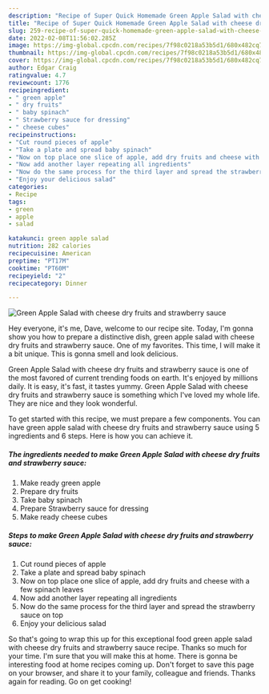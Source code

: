 ```yaml
---
description: "Recipe of Super Quick Homemade Green Apple Salad with cheese dry fruits and strawberry sauce"
title: "Recipe of Super Quick Homemade Green Apple Salad with cheese dry fruits and strawberry sauce"
slug: 259-recipe-of-super-quick-homemade-green-apple-salad-with-cheese-dry-fruits-and-strawberry-sauce
date: 2022-02-08T11:56:02.285Z
image: https://img-global.cpcdn.com/recipes/7f98c0218a53b5d1/680x482cq70/green-apple-salad-with-cheese-dry-fruits-and-strawberry-sauce-recipe-main-photo.jpg
thumbnail: https://img-global.cpcdn.com/recipes/7f98c0218a53b5d1/680x482cq70/green-apple-salad-with-cheese-dry-fruits-and-strawberry-sauce-recipe-main-photo.jpg
cover: https://img-global.cpcdn.com/recipes/7f98c0218a53b5d1/680x482cq70/green-apple-salad-with-cheese-dry-fruits-and-strawberry-sauce-recipe-main-photo.jpg
author: Edgar Craig
ratingvalue: 4.7
reviewcount: 1776
recipeingredient:
- " green apple"
- " dry fruits"
- " baby spinach"
- " Strawberry sauce for dressing"
- " cheese cubes"
recipeinstructions:
- "Cut round pieces of apple"
- "Take a plate and spread baby spinach"
- "Now on top place one slice of apple, add dry fruits and cheese with a few spinach leaves"
- "Now add another layer repeating all ingredients"
- "Now do the same process for the third layer and spread the strawberry sauce on top"
- "Enjoy your delicious salad"
categories:
- Recipe
tags:
- green
- apple
- salad

katakunci: green apple salad 
nutrition: 282 calories
recipecuisine: American
preptime: "PT17M"
cooktime: "PT60M"
recipeyield: "2"
recipecategory: Dinner

---
```



![Green Apple Salad with cheese dry fruits and strawberry sauce](https://img-global.cpcdn.com/recipes/7f98c0218a53b5d1/680x482cq70/green-apple-salad-with-cheese-dry-fruits-and-strawberry-sauce-recipe-main-photo.jpg)

Hey everyone, it's me, Dave, welcome to our recipe site. Today, I'm gonna show you how to prepare a distinctive dish, green apple salad with cheese dry fruits and strawberry sauce. One of my favorites. This time, I will make it a bit unique. This is gonna smell and look delicious.



Green Apple Salad with cheese dry fruits and strawberry sauce is one of the most favored of current trending foods on earth. It's enjoyed by millions daily. It is easy, it's fast, it tastes yummy. Green Apple Salad with cheese dry fruits and strawberry sauce is something which I've loved my whole life. They are nice and they look wonderful.


To get started with this recipe, we must prepare a few components. You can have green apple salad with cheese dry fruits and strawberry sauce using 5 ingredients and 6 steps. Here is how you can achieve it.

<!--inarticleads1-->

##### The ingredients needed to make Green Apple Salad with cheese dry fruits and strawberry sauce:

1. Make ready  green apple
1. Prepare  dry fruits
1. Take  baby spinach
1. Prepare  Strawberry sauce for dressing
1. Make ready  cheese cubes




<!--inarticleads2-->

##### Steps to make Green Apple Salad with cheese dry fruits and strawberry sauce:

1. Cut round pieces of apple
1. Take a plate and spread baby spinach
1. Now on top place one slice of apple, add dry fruits and cheese with a few spinach leaves
1. Now add another layer repeating all ingredients
1. Now do the same process for the third layer and spread the strawberry sauce on top
1. Enjoy your delicious salad




So that's going to wrap this up for this exceptional food green apple salad with cheese dry fruits and strawberry sauce recipe. Thanks so much for your time. I'm sure that you will make this at home. There is gonna be interesting food at home recipes coming up. Don't forget to save this page on your browser, and share it to your family, colleague and friends. Thanks again for reading. Go on get cooking!
